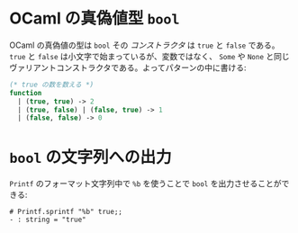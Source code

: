 # OCaml の真偽値型 `bool`

OCaml の真偽値の型は `bool` その *コンストラクタ* は `true` と `false` である。 `true` と `false` は小文字で始まっているが、変数ではなく、 `Some` や `None` と同じヴァリアントコンストラクタである。よってパターンの中に書ける:

```ocaml
(* true の数を数える *)
function 
  | (true, true) -> 2
  | (true, false) | (false, true) -> 1
  | (false, false) -> 0
```

# `bool` の文字列への出力

`Printf` のフォーマット文字列中で `%b` を使うことで `bool` を出力させることができる:

```
# Printf.sprintf "%b" true;;
- : string = "true"
```
